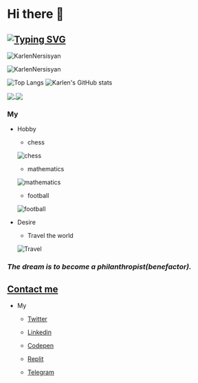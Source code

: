 # Hi there 👋

## [![Typing SVG](https://readme-typing-svg.herokuapp.com?theme=merko&size=36&lines=I'am+Karlen)](https://git.io/typing-svg)

<p align="left"> <img src="https://komarev.com/ghpvc/?username=KarlenNersisyan&label=Profile%20views&color=0e90b6&style=flat" alt="KarlenNersisyan" /> </p>
<p><img align="center" src="https://github-readme-streak-stats.herokuapp.com/?user=KarlenNersisyan&theme=merko" alt="KarlenNersisyan" /></p>

![Top Langs](https://github-readme-stats.vercel.app/api/top-langs/?username=KarlenNersisyan&theme=merko)
![Karlen's GitHub stats](https://github-readme-stats.vercel.app/api?username=KarlenNersisyan&show_icons=true&theme=merko)

<a href="https://github.com/KarlenNersisyan/FAVORITE">
  <img align="center" src="https://github-readme-stats.vercel.app/api/pin/?username=KarlenNersisyan&theme=merko&repo=FAVORITE" />
</a>

<a href="https://github.com/KarlenNersisyan/modern-portfolio">
  <img align="center" src="https://github-readme-stats.vercel.app/api/pin/?username=KarlenNersisyan&theme=merko&repo=modern-portfolio" />
</a>

### My

* Hobby

    * chess

    ![chess](https://www.plymouthpubliclibrary.org/wp-content/uploads/2016/08/Chess-300x200.jpg)

    * mathematics

    ![mathematics](https://images.newscientist.com/wp-content/uploads/2014/12/11164217/maths-gettyimages-5716961731.jpg?width=300)

    * football

    ![football](https://www.newcastlesportsinjury.co.uk/wp-content/uploads/2016/11/physiotherapists-in-football-300x200.jpg)

* Desire 

    * Travel the world

    ![Travel](https://encrypted-tbn0.gstatic.com/images?q=tbn:ANd9GcTkyUR6ZmDxs3DXVFamVdIizkP_t-MSB_J-zGUioi5BOL7ku69VidL3AMDL3-YWpvyaXpk&usqp=CAU)

    
### _The dream is to become a philanthropist(benefactor)._


## [Contact me](https://www.facebook.com/karlen.nersisyan.1999)

* My

    * [Twitter](https://twitter.com/nersisyan_karl)

    * [Linkedin](https://www.linkedin.com/in/karlen-nersisyan/)

    * [Codepen](https://codepen.io/karlennersisyan/)

    * [Replit](https://replit.com/@KarlenNersisyan)

    * [Telegram](https://t.me/NKarlen)

